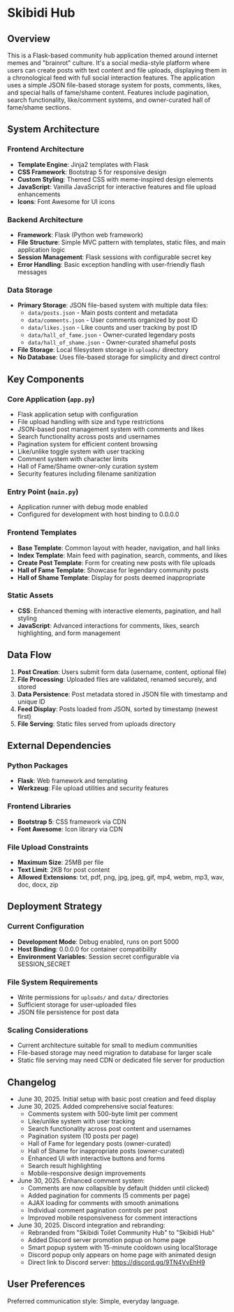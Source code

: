 # Skibidi Hub

## Overview

This is a Flask-based community hub application themed around internet memes and "brainrot" culture. It's a social media-style platform where users can create posts with text content and file uploads, displaying them in a chronological feed with full social interaction features. The application uses a simple JSON file-based storage system for posts, comments, likes, and special halls of fame/shame content. Features include pagination, search functionality, like/comment systems, and owner-curated hall of fame/shame sections.

## System Architecture

### Frontend Architecture
- **Template Engine**: Jinja2 templates with Flask
- **CSS Framework**: Bootstrap 5 for responsive design
- **Custom Styling**: Themed CSS with meme-inspired design elements
- **JavaScript**: Vanilla JavaScript for interactive features and file upload enhancements
- **Icons**: Font Awesome for UI icons

### Backend Architecture
- **Framework**: Flask (Python web framework)
- **File Structure**: Simple MVC pattern with templates, static files, and main application logic
- **Session Management**: Flask sessions with configurable secret key
- **Error Handling**: Basic exception handling with user-friendly flash messages

### Data Storage
- **Primary Storage**: JSON file-based system with multiple data files:
  - `data/posts.json` - Main posts content and metadata
  - `data/comments.json` - User comments organized by post ID
  - `data/likes.json` - Like counts and user tracking by post ID
  - `data/hall_of_fame.json` - Owner-curated legendary posts
  - `data/hall_of_shame.json` - Owner-curated shameful posts
- **File Storage**: Local filesystem storage in `uploads/` directory
- **No Database**: Uses file-based storage for simplicity and direct control

## Key Components

### Core Application (`app.py`)
- Flask application setup with configuration
- File upload handling with size and type restrictions
- JSON-based post management system with comments and likes
- Search functionality across posts and usernames
- Pagination system for efficient content browsing
- Like/unlike toggle system with user tracking
- Comment system with character limits
- Hall of Fame/Shame owner-only curation system
- Security features including filename sanitization

### Entry Point (`main.py`)
- Application runner with debug mode enabled
- Configured for development with host binding to 0.0.0.0

### Frontend Templates
- **Base Template**: Common layout with header, navigation, and hall links
- **Index Template**: Main feed with pagination, search, comments, and likes
- **Create Post Template**: Form for creating new posts with file uploads
- **Hall of Fame Template**: Showcase for legendary community posts
- **Hall of Shame Template**: Display for posts deemed inappropriate

### Static Assets
- **CSS**: Enhanced theming with interactive elements, pagination, and hall styling
- **JavaScript**: Advanced interactions for comments, likes, search highlighting, and form management

## Data Flow

1. **Post Creation**: Users submit form data (username, content, optional file)
2. **File Processing**: Uploaded files are validated, renamed securely, and stored
3. **Data Persistence**: Post metadata stored in JSON file with timestamp and unique ID
4. **Feed Display**: Posts loaded from JSON, sorted by timestamp (newest first)
5. **File Serving**: Static files served from uploads directory

## External Dependencies

### Python Packages
- **Flask**: Web framework and templating
- **Werkzeug**: File upload utilities and security features

### Frontend Libraries
- **Bootstrap 5**: CSS framework via CDN
- **Font Awesome**: Icon library via CDN

### File Upload Constraints
- **Maximum Size**: 25MB per file
- **Text Limit**: 2KB for post content
- **Allowed Extensions**: txt, pdf, png, jpg, jpeg, gif, mp4, webm, mp3, wav, doc, docx, zip

## Deployment Strategy

### Current Configuration
- **Development Mode**: Debug enabled, runs on port 5000
- **Host Binding**: 0.0.0.0 for container compatibility
- **Environment Variables**: Session secret configurable via SESSION_SECRET

### File System Requirements
- Write permissions for `uploads/` and `data/` directories
- Sufficient storage for user-uploaded files
- JSON file persistence for post data

### Scaling Considerations
- Current architecture suitable for small to medium communities
- File-based storage may need migration to database for larger scale
- Static file serving may need CDN or dedicated file server for production

## Changelog

- June 30, 2025. Initial setup with basic post creation and feed display
- June 30, 2025. Added comprehensive social features:
  - Comments system with 500-byte limit per comment
  - Like/unlike system with user tracking
  - Search functionality across post content and usernames
  - Pagination system (10 posts per page)
  - Hall of Fame for legendary posts (owner-curated)
  - Hall of Shame for inappropriate posts (owner-curated)
  - Enhanced UI with interactive buttons and forms
  - Search result highlighting
  - Mobile-responsive design improvements
- June 30, 2025. Enhanced comment system:
  - Comments are now collapsible by default (hidden until clicked)
  - Added pagination for comments (5 comments per page)
  - AJAX loading for comments with smooth animations
  - Individual comment pagination controls per post
  - Improved mobile responsiveness for comment interactions
- June 30, 2025. Discord integration and rebranding:
  - Rebranded from "Skibidi Toilet Community Hub" to "Skibidi Hub"
  - Added Discord server promotion popup on home page
  - Smart popup system with 15-minute cooldown using localStorage
  - Discord popup only appears on home page with animated design
  - Direct link to Discord server: https://discord.gg/9TN4VvEhH9

## User Preferences

Preferred communication style: Simple, everyday language.